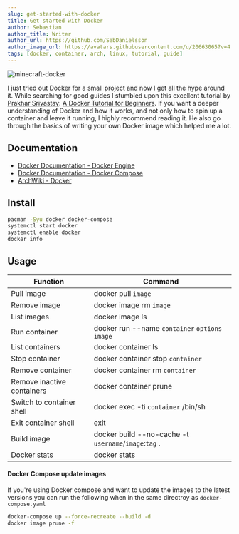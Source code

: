 ```yaml
---
slug: get-started-with-docker
title: Get started with Docker
author: Sebastian
author_title: Writer
author_url: https://github.com/SebDanielsson
author_image_url: https://avatars.githubusercontent.com/u/20663065?v=4
tags: [docker, container, arch, linux, tutorial, guide]
---
```


![minecraft-docker](https://hogwarts.zone/content/images/2020/05/docker.png)

I just tried out Docker for a small project and now I get all the hype around it. While searching for good guides I stumbled upon this excellent tutorial by [Prakhar Srivastav](https://prakhar.me): [A Docker Tutorial for Beginners](https://docker-curriculum.com). If you want a deeper understanding of Docker and how it works, and not only how to spin up a container and leave it running, I highly recommend reading it. He also go through the basics of writing your own Docker image which helped me a lot.

<!--truncate-->

## Documentation
* [Docker Documentation - Docker Engine](https://docs.docker.com/engine/)
* [Docker Documentation - Docker Compose](https://docs.docker.com/compose/)
* [ArchWiki - Docker](https://wiki.archlinux.org/title/Docker)

## Install
```bash
pacman -Syu docker docker-compose
systemctl start docker
systemctl enable docker
docker info
```

## Usage
| Function                   | Command                                               |
| -------------------------- | ----------------------------------------------------- |
| Pull image                 | docker pull `image`                                   |
| Remove image               | docker image rm `image`                               |
| List images                | docker image ls                                       |
| Run container              | docker run --name `container` `options` `image`       |
| List containers            | docker container ls                                   |
| Stop container             | docker container stop `container`                     |
| Remove container           | docker container rm `container`                       |
| Remove inactive containers | docker container prune                                |
| Switch to container shell  | docker exec -ti `container` /bin/sh                   |
| Exit container shell       | exit                                                  |
| Build image                | docker build --no-cache -t `username`/`image`:`tag` . |
| Docker stats               | docker stats                                          |


#### Docker Compose update images
If you're using Docker compose and want to update the images to the latest versions you can run the following when in the same directroy as `docker-compose.yaml`

```bash
docker-compose up --force-recreate --build -d
docker image prune -f
```
